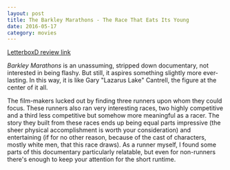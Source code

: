 ```yaml
---
layout: post
title: The Barkley Marathons - The Race That Eats Its Young 
date: 2016-05-17
category: movies
---
```

 
[LetterboxD review link](http://letterboxd.com/samarthbhaskar/film/the-barkley-marathons-the-race-that-eats-its-young/)

<em>Barkley Marathons</em> is an unassuming, stripped down documentary, not interested in being flashy. But still, it aspires something slightly more ever-lasting. In this way, it is like Gary "Lazarus Lake" Cantrell, the figure at the center of it all. 

The film-makers lucked out by finding three runners upon whom they could focus. These runners also ran very interesting races, two highly competitive and a third less competitive but somehow more meaningful as a racer. The story they built from these races ends up being equal parts impressive (the sheer physical accomplishment is worth your consideration) and entertaining (if for no other reason, because of the cast of characters, mostly white men, that this race draws). As a runner myself, I found some parts of this documentary particularly relatable, but even for non-runners there's enough to keep your attention for the short runtime.
